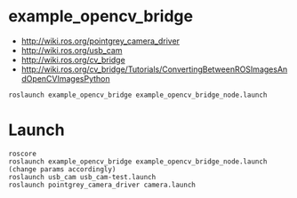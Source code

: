 # example_opencv_bridge

- http://wiki.ros.org/pointgrey_camera_driver
- http://wiki.ros.org/usb_cam
- http://wiki.ros.org/cv_bridge
- http://wiki.ros.org/cv_bridge/Tutorials/ConvertingBetweenROSImagesAndOpenCVImagesPython

`roslaunch example_opencv_bridge example_opencv_bridge_node.launch`

# Launch

```
roscore
roslaunch example_opencv_bridge example_opencv_bridge_node.launch (change params accordingly)
roslaunch usb_cam usb_cam-test.launch
roslaunch pointgrey_camera_driver camera.launch

```
